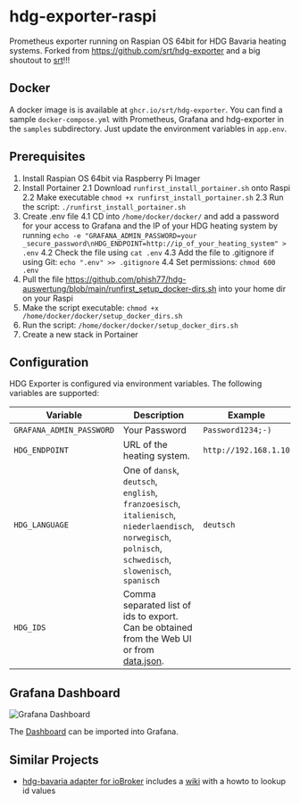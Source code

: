 # hdg-exporter-raspi

Prometheus exporter running on Raspian OS 64bit for HDG Bavaria heating systems. Forked from https://github.com/srt/hdg-exporter and a big shoutout to [srt](https://github.com/srt/hdg-exporter)!!!

## Docker

A docker image is is available at `ghcr.io/srt/hdg-exporter`.
You can find a sample `docker-compose.yml` with Prometheus, Grafana and hdg-exporter in the `samples` subdirectory.
Just update the environment variables in `app.env`.

## Prerequisites
1. Install Raspian OS 64bit via Raspberry Pi Imager
2. Install Portainer
   2.1 Download `runfirst_install_portainer.sh` onto Raspi
   2.2 Make executable `chmod +x runfirst_install_portainer.sh`
   2.3 Run the script: `./runfirst_install_portainer.sh`
4. Create .env file
   4.1 CD into `/home/docker/docker/` and add a password for your access to Grafana and the IP of your HDG heating system by running `echo -e "GRAFANA_ADMIN_PASSWORD=your _secure_password\nHDG_ENDPOINT=http://ip_of_your_heating_system" > .env`
   4.2 Check the file using `cat .env`
   4.3 Add the file to .gitignore if using Git: `echo ".env" >> .gitignore`
   4.4 Set permissions: `chmod 600 .env`
4. Pull the file https://github.com/phish77/hdg-auswertung/blob/main/runfirst_setup_docker-dirs.sh into your home dir on your Raspi
5. Make the script executable: `chmod +x /home/docker/docker/setup_docker_dirs.sh`
6. Run the script: `/home/docker/docker/setup_docker_dirs.sh`
7. Create a new stack in Portainer


## Configuration

HDG Exporter is configured via environment variables. The following variables are supported:

| Variable                  | Description                                                                                                                                              | Example               |
| ------------------------- | -------------------------------------------------------------------------------------------------------------------------------------------------------- | --------------------- |
| `GRAFANA_ADMIN_PASSWORD`  | Your Password                                                                                                                                            | `Password1234;-)`     |
| `HDG_ENDPOINT`            | URL of the heating system.                                                                                                                               | `http://192.168.1.10` |
| `HDG_LANGUAGE`            | One of `dansk`, `deutsch`, `english`, `franzoesisch`, `italienisch`, `niederlaendisch`, `norwegisch`, `polnisch`, `schwedisch`, `slowenisch`, `spanisch` | `deutsch`             |
| `HDG_IDS`                 | Comma separated list of ids to export. Can be obtained from the Web UI or from [data.json](data.json).                                                   |                       |

## Grafana Dashboard

![Grafana Dashboard](grafana/dashboard.png)

The [Dashboard](sample/grafana/provisioning/dashboards/HDG.json) can be imported into Grafana.

## Similar Projects

- [hdg-bavaria adapter for ioBroker](https://github.com/SteMaker/ioBroker.hdg-bavaria) includes a [wiki](https://github.com/SteMaker/ioBroker.hdg-bavaria/wiki) with a howto to lookup id values

